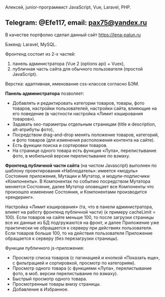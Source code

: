 Алексей, junior-программист JavaScript, Vue, Laravel, PHP. 

Telegram: @Efe117, email: pax75@yandex.ru
------------------------------------------


В качестве портфолио сделал данный сайт https://lena-palun.ru 

Бэкенд: Laravel, MySQL. 

Фронтенд состоит из 2-х частей: 
1) панель администратора (Vue 2 (options api) + Vuex), 
2) публичная часть сайта для обычного пользователя (простой JavaScript).

Верстка: 
адаптивная, именование css-классов согласно БЭМ.

<b>Панель администратора</b> позволяет:  
- Добавлять и редактировать категории товаров, товары, фото товаров, настройки пользователей, настройки сайта, влияющие на его поведение (в частности настройка «Лимит кэширования товаров»).
- Задавать seo-параметры отдельным страницам (title и description, alt-атрибуты фото),
- Посредством drag-and-drop менять положение товаров, категорий, и фото товаров (для изменения расположения контента на сайте).
- Есть функции поиска и сортировки товаров.
- На странице одного товара есть функция «Лупа», перелистывание фото, в мобильной версии перелистывание по взмаху.


<b>Фронтенд публичной части сайта</b> (на чистом Javascript) выполнен по шаблону проектирования «Наблюдатель»: имеется «модуль» Состояние приложения, Мутации и Мутатор, и модули-подписчики «Компоненты». В Компонентах по событию посредством Мутатора меняется Состояние, далее Мутатор оповещает все Компоненты что произошло изменение Состояния, и Компонентами производится «рендеринг».

Настройка «Лимит кэширования» (та, что в панели администратора, влияет на работу фронтенд публичной части) (к примеру cacheLimit = 100). Если товаров на сайте меньше 100, то после загрузки страницы все их данные из БД подгружаются на фронт, и далее  Приложение уже практически не обращается к серверу при действиях пользователя. Если товаров больше 100, то на действия пользователя Приложение обращается к серверу (без перезагрузки страницы). 

Функции публичного js-приложения:
- Просмотр списка товаров (с пагинацией и кнопкой «Показать еще», с фильтрацией и сортировкой, просмотр по категориям).
- Просмотр одного товара (с функциями «Лупа», перелистывание фото, в моб. версии перелистывание по взмаху).
- Быстрый просмотр одного товара.
- Просмотренные товары внизу страницы.
- Добавление в Избранное.
